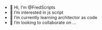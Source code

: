 - 👋 Hi, I’m @FredScripts
- 👀 I’m interested in js script
- 🌱 I’m currently learning architector as code
- 💞️ I’m looking to collaborate on ...

<!---
FredScripts/FredScripts is a ✨ special ✨ repository because its `README.md` (this file) appears on your GitHub profile.
You can click the Preview link to take a look at your changes.
--->
